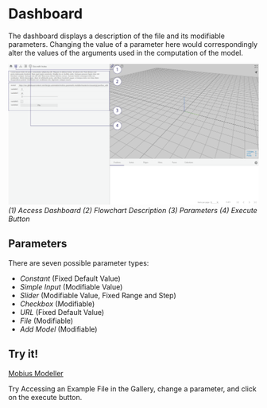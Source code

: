 # Dashboard

The dashboard displays a description of the file and its modifiable parameters. Changing the value of a parameter here would correspondingly alter the values of the arguments used in the computation of the model.

![Dashboard](./imgs/1.1.1-dashboard.png)
*(1) Access Dashboard (2) Flowchart Description (3) Parameters (4) Execute Button*

## Parameters

There are seven possible parameter types:
* *Constant* (Fixed Default Value)
* *Simple Input* (Modifiable Value)
* *Slider* (Modifiable Value, Fixed Range and Step)
* *Checkbox* (Modifiable)
* *URL* (Fixed Default Value)
* *File* (Modifiable)
* *Add Model* (Modifiable)

## Try it!
[Mobius Modeller](https://design-automation.github.io/mobius-parametric-modeller/)

Try Accessing an Example File in the Gallery, change a parameter, and click on the execute button.
